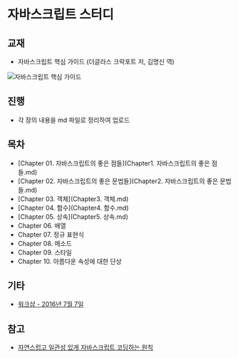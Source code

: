# 자바스크립트 스터디

## 교재

* 자바스크립트 핵심 가이드 (더글라스 크락포트 저, 김명신 역)

![자바스크립트 핵심 가이드](http://image.aladin.co.kr/product/260/88/cover/8979145985_2.jpg)

## 진행

* 각 장의 내용을 md 파일로 정리하여 업로드

## 목차
* [Chapter 01. 자바스크립트의 좋은 점들](Chapter1. 자바스크립트의 좋은 점들.md)
* [Chapter 02. 자바스크립트의 좋은 문법들](Chapter2. 자바스크립트의 좋은 문법들.md)
* [Chapter 03. 객체](Chapter3. 객체.md)
* [Chapter 04. 함수](Chapter4. 함수.md)
* [Chapter 05. 상속](Chapter5. 상속.md)
* Chapter 06. 배열
* Chapter 07. 정규 표현식
* Chapter 08. 메소드
* Chapter 09. 스타일
* Chapter 10. 아름다운 속성에 대한 단상

## 기타

* [워크샵 - 2016년 7월 7일](Workshop_20160707.md)

## 참고
* [자연스럽고 일관성 있게 자바스크립트 코딩하는 원칙](https://github.com/rwaldron/idiomatic.js/tree/master/translations/ko_KR)


